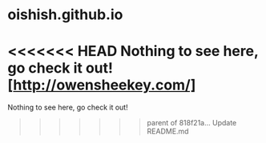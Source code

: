 # oishish.github.io

<<<<<<< HEAD
Nothing to see here, go check it out! [http://owensheekey.com/]
=======
Nothing to see here, go check it out!
>>>>>>> parent of 818f21a... Update README.md
